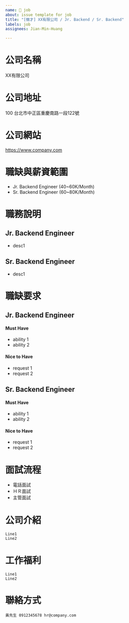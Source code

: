 ```yaml
---
name: 💎 job
about: issue template for job
title: "[徵才] XX有限公司 / Jr. Backend / Sr. Backend"
labels: job
assignees: Jian-Min-Huang

---
```


# 公司名稱
XX有限公司

# 公司地址
100 台北市中正區重慶南路一段122號

# 公司網站
https://www.company.com

# 職缺與薪資範圍
* Jr. Backend Engineer (40~60K/Month)
* Sr. Backend Engineer (60~80K/Month)

# 職務說明
## Jr. Backend Engineer
* desc1

## Sr. Backend Engineer
* desc1

# 職缺要求
## Jr. Backend Engineer
#### Must Have
* ability 1
* ability 2

#### Nice to Have
* request 1
* request 2

## Sr. Backend Engineer
#### Must Have
* ability 1
* ability 2

#### Nice to Have
* request 1
* request 2

# 面試流程
* 電話面試
* ＨＲ面試
* 主管面試

# 公司介紹
```
Line1
Line2
```

# 工作福利
```
Line1
Line2
```

# 聯絡方式
```
黃先生 0912345678 hr@company.com
```
